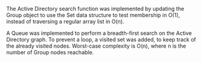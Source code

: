 The Active Directory search function was implemented by updating the Group object to use the Set data structure to test membership in O(1), instead of traversing a regular array list in O(n).

A Queue was implemented to perform a breadth-first search on the Active Directory graph. To prevent a loop, a visited set was added, to keep track of the already visited nodes. Worst-case complexity is O(n), where n is the number of Group nodes reachable.